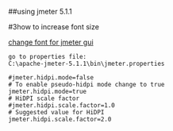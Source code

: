 ##using jmeter 5.1.1

#3how to increase font size

[change font for jmeter gui](https://stackoverflow.com/questions/36899553/how-to-change-font-size-for-jmeter)

```
go to properties file:
C:\apache-jmeter-5.1.1\bin\jmeter.properties

#jmeter.hidpi.mode=false
# To enable pseudo-hidpi mode change to true
jmeter.hidpi.mode=true
# HiDPI scale factor
#jmeter.hidpi.scale.factor=1.0
# Suggested value for HiDPI
jmeter.hidpi.scale.factor=2.0
```
